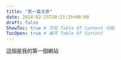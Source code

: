 ```yaml
---
title: "第一篇文章"
date: 2024-02-25T20:23:25+08:00
draft: false
ShowToc: true # 开启 Table Of Content 功能
TocOpen: true # 展开 Table Of Content
---
```


這個是我的第一個網站